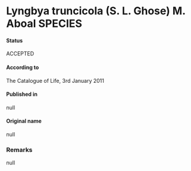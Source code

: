 Lyngbya truncicola (S. L. Ghose) M. Aboal SPECIES
=======

#### Status
ACCEPTED

#### According to
The Catalogue of Life, 3rd January 2011

#### Published in
null

#### Original name
null

### Remarks
null